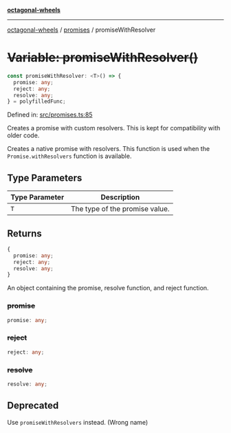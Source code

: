[**octagonal-wheels**](../../README.md)

***

[octagonal-wheels](../../modules.md) / [promises](../README.md) / promiseWithResolver

# ~~Variable: promiseWithResolver()~~

```ts
const promiseWithResolver: <T>() => {
  promise: any;
  reject: any;
  resolve: any;
} = polyfilledFunc;
```

Defined in: [src/promises.ts:85](https://github.com/vrtmrz/octagonal-wheels/blob/main/src/promises.ts#L85)

Creates a promise with custom resolvers. This is kept for compatibility with older code.

Creates a native promise with resolvers. This function is used when the `Promise.withResolvers` function is available.

## Type Parameters

| Type Parameter | Description |
| ------ | ------ |
| `T` | The type of the promise value. |

## Returns

```ts
{
  promise: any;
  reject: any;
  resolve: any;
}
```

An object containing the promise, resolve function, and reject function.

### ~~promise~~

```ts
promise: any;
```

### ~~reject~~

```ts
reject: any;
```

### ~~resolve~~

```ts
resolve: any;
```

## Deprecated

Use `promiseWithResolvers` instead. (Wrong name)
